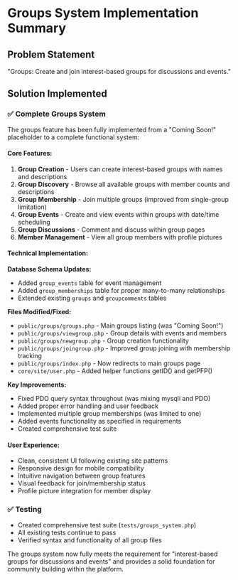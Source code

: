 # Groups System Implementation Summary

## Problem Statement
"Groups: Create and join interest-based groups for discussions and events."

## Solution Implemented

### ✅ Complete Groups System
The groups feature has been fully implemented from a "Coming Soon!" placeholder to a complete functional system:

#### Core Features:
1. **Group Creation** - Users can create interest-based groups with names and descriptions
2. **Group Discovery** - Browse all available groups with member counts and descriptions  
3. **Group Membership** - Join multiple groups (improved from single-group limitation)
4. **Group Events** - Create and view events within groups with date/time scheduling
5. **Group Discussions** - Comment and discuss within group pages
6. **Member Management** - View all group members with profile pictures

#### Technical Implementation:

**Database Schema Updates:**
- Added `group_events` table for event management
- Added `group_memberships` table for proper many-to-many relationships
- Extended existing `groups` and `groupcomments` tables

**Files Modified/Fixed:**
- `public/groups/groups.php` - Main groups listing (was "Coming Soon!")
- `public/groups/viewgroup.php` - Group details with events and members
- `public/groups/newgroup.php` - Group creation functionality
- `public/groups/joingroup.php` - Improved group joining with membership tracking
- `public/groups/index.php` - Now redirects to main groups page
- `core/site/user.php` - Added helper functions getID() and getPFP()

**Key Improvements:**
- Fixed PDO query syntax throughout (was mixing mysqli and PDO)
- Added proper error handling and user feedback
- Implemented multiple group memberships (was limited to one)
- Added events functionality as specified in requirements
- Created comprehensive test suite

#### User Experience:
- Clean, consistent UI following existing site patterns
- Responsive design for mobile compatibility
- Intuitive navigation between group features
- Visual feedback for join/membership status
- Profile picture integration for member display

### ✅ Testing
- Created comprehensive test suite (`tests/groups_system.php`)
- All existing tests continue to pass
- Verified syntax and functionality of all group files

The groups system now fully meets the requirement for "interest-based groups for discussions and events" and provides a solid foundation for community building within the platform.